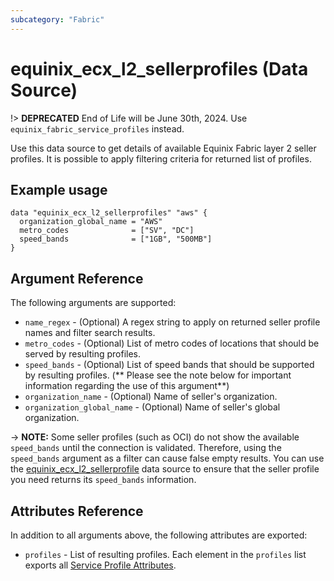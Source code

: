```yaml
---
subcategory: "Fabric"
---
```


# equinix_ecx_l2_sellerprofiles (Data Source)

!> **DEPRECATED** End of Life will be June 30th, 2024. Use `equinix_fabric_service_profiles` instead.

Use this data source to get details of available Equinix Fabric layer 2 seller profiles. It is
possible to apply filtering criteria for returned list of profiles.

## Example usage

```hcl
data "equinix_ecx_l2_sellerprofiles" "aws" {
  organization_global_name = "AWS"
  metro_codes              = ["SV", "DC"]
  speed_bands              = ["1GB", "500MB"]
}
```

## Argument Reference

The following arguments are supported:

* `name_regex` - (Optional) A regex string to apply on returned seller profile names and filter
search results.
* `metro_codes` - (Optional) List of metro codes of locations that should be served by resulting
profiles.
* `speed_bands` - (Optional) List of speed bands that should be supported by resulting profiles. (** Please see the note below for important information regarding the use of this argument**)
* `organization_name` - (Optional) Name of seller's organization.
* `organization_global_name` - (Optional) Name of seller's global organization.

-> **NOTE:** Some seller profiles (such as OCI) do not show the available `speed_bands` until the connection is validated. Therefore, using the `speed_bands` argument as a filter can cause false empty results. You can use the [equinix_ecx_l2_sellerprofile](./equinix_ecx_l2_sellerprofile.md) data source to ensure that the seller profile you need returns its `speed_bands` information.

## Attributes Reference

In addition to all arguments above, the following attributes are exported:

* `profiles` - List of resulting profiles. Each element in the `profiles` list exports all
[Service Profile Attributes](./equinix_ecx_l2_sellerprofile.md#attributes-reference).
